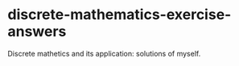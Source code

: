 # discrete-mathematics-exercise-answers
Discrete mathetics and its application: solutions of myself.
